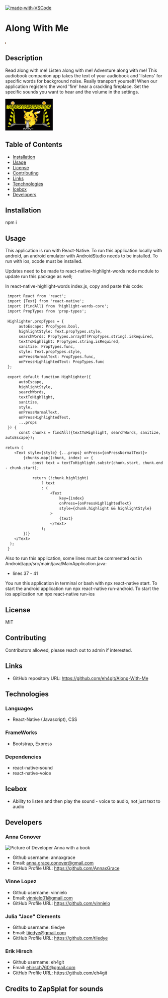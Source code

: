 



[![made-with-VSCode](https://img.shields.io/badge/Made%20with-VSCode-1f425f.svg)](https://code.visualstudio.com/)
# Along With Me

<img src="./AlongWithMeApp/src/assets/images/homepage.png"
     alt="Log-in Page"
     style="margin-right: 10px; height: 5px;"/>


## Description
Read along with me! Listen along with me! Adventure along with me! This audiobook companion app takes the text of your audiobook and 'listens' for specific words for background noise. Really transport yourself! When our application registers the word 'fire' hear a crackling fireplace. Set the specific sounds you want to hear and the volume in the settings.



<img src="./AlongWithMeApp/src/assets/images/pikachuconstruction.gif"
     alt="Pikachu construction sign"
     style="margin-right: 10px; height: 100px;" />

## Table of Contents
* [Installation](#installation)
* [Usage](#usage)
* [License](#license)
* [Contributing](#contributing)
* [Links](#Links)
* [Tenchnologies](#Technologies)
* [Icebox](#Icebox)
* [Developers](#Developers)

## Installation
npm i

## Usage
This application is run with React-Native. To run this application locally with android, an android emulator with AndroidStudio needs to be installed. To run with ios, xcode must be installed.

Updates need to be made to react-native-highlight-words node module to update run this package as well;

In react-native-highlight-words index.js, copy and paste this code:

     import React from 'react';
     import {Text} from 'react-native';
     import {findAll} from 'highlight-words-core';
     import PropTypes from 'prop-types';

     Highlighter.propTypes = {
          autoEscape: PropTypes.bool,
          highlightStyle: Text.propTypes.style,
          searchWords: PropTypes.arrayOf(PropTypes.string).isRequired,
          textToHighlight: PropTypes.string.isRequired,
          sanitize: PropTypes.func,
          style: Text.propTypes.style,
          onPressNormalText: PropTypes.func,
          onPressHighlightedText: PropTypes.func
     };

     export default function Highlighter({
          autoEscape,
          highlightStyle,
          searchWords,
          textToHighlight,
          sanitize,
          style,
          onPressNormalText,
          onPressHighlightedText,
          ...props
     }) {
          const chunks = findAll({textToHighlight, searchWords, sanitize, autoEscape});

    return (
        <Text style={style} {...props} onPress={onPressNormalText}>
            {chunks.map((chunk, index) => {
                const text = textToHighlight.substr(chunk.start, chunk.end - chunk.start);

                return (!chunk.highlight)
                    ? text
                    : (
                        <Text
                            key={index}
                            onPress={onPressHighlightedText}
                            style={chunk.highlight && highlightStyle}
                        >
                            {text}
                        </Text>
                    );
            })}
        </Text> 
      );
     }

Also to run this application, some lines must be commented out in Android/app/src/main/java/MainApplication.java:
* lines 37 - 41

You run this application in terminal or bash with npx react-native start. To start the android application run npx react-native run-android.
To start the ios application run npx react-native run-ios

## License
MIT

## Contributing
Contributors allowed, please reach out to admin if interested.

## Links
* GitHub repository URL: https://github.com/eh4git/Along-With-Me


## Technologies


### Languages 
* React-Native (Javascript), CSS

### FrameWorks
* Bootstrap, Express

### Dependencies

* react-native-sound
* react-native-voice


## Icebox

* Ability to listen and then play the sound - voice to audio, not just text to audio



## Developers

### Anna Conover
<!-- <img src="./AlongWithMeApp/src/assets/images/homepage.png" -->
<img src="./AlongWithMeApp/src/assets/images/AnnaBook.png"
     alt="Picture of Developer Anna with a book"
     style="margin-right: 10px; height: 200px;" />

* Github username: annaxgrace
* Email: anna.grace.conover@gmail.com
* GitHub Profile URL: https://github.com/AnnaxGrace



### Vinne Lopez

<!-- <img src="./client/src/images/teamVinnie.png"
     alt="Picture of Developer Vinnie's character in game"
     style="margin-right: 10px; height: 200px;" /> -->

* Github username: vinnielo
* Email: vinnielo01@gmail.com
* GitHub Profile URL: https://github.com/vinnielo



### Julia "Jace" Clements

<!-- <img src="./client/src/images/teamJace.png"
     alt="Picture of Developer Jace in game"
     style="margin-right: 10px; height: 200px;" /> -->

* Github username: tiiedye
* Email: tiiedye@gmail.com
* GitHub Profile URL: https://github.com/tiiedye


### Erik Hirsch

<!-- <img src="./client/src/images/teamErik.png"
     alt="Picture of Developer Erik in game"
     style=" margin-right: 10px; height: 200px;" /> -->

* Github username: eh4git
* Email: ehirsch760@gmail.com
* GitHub Profile URL: https://github.com/eh4git

## Credits to ZapSplat for sounds


